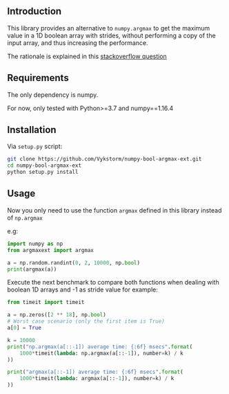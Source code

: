 
## Introduction

This library provides an alternative to ```numpy.argmax``` to get the maximum value in a 1D boolean array with strides, without performing a copy of the input array, and thus increasing the performance.

The rationale is explained in this <a href="https://stackoverflow.com/questions/57346182/why-does-numpy-not-short-circuit-on-non-contiguous-arrays/57348030#57348030">stackoverflow question</a>


## Requirements

The only dependency is numpy.

For now, only tested with Python>=3.7 and numpy==1.16.4

## Installation

Via ```setup.py``` script:

```bash
git clone https://github.com/Vykstorm/numpy-bool-argmax-ext.git
cd numpy-bool-argmax-ext
python setup.py install
```

## Usage

Now you only need to use the function ```argmax``` defined in this library instead of ```np.argmax```

e.g:
```python
import numpy as np
from argmaxext import argmax

a = np.random.randint(0, 2, 10000, np.bool)
print(argmax(a))
```

Execute the next benchmark to compare both functions when dealing with boolean 1D arrays and -1 as stride value for example:

```python
from timeit import timeit

a = np.zeros([2 ** 18], np.bool)
# Worst case scenario (only the first item is True)
a[0] = True

k = 10000
print("np.argmax(a[::-1]) average time: {:6f} msecs".format(
    1000*timeit(lambda: np.argmax(a[::-1]), number=k) / k
))

print("argmax(a[::-1]) average time: {:6f} msecs".format(
    1000*timeit(lambda: argmax(a[::-1]), number=k) / k
))
```
